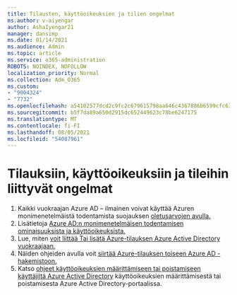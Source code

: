 ```yaml
---
title: Tilausten, käyttöoikeuksien ja tilien ongelmat
ms.author: v-aiyengar
author: AshaIyengar21
manager: dansimp
ms.date: 01/14/2021
ms.audience: Admin
ms.topic: article
ms.service: o365-administration
ROBOTS: NOINDEX, NOFOLLOW
localization_priority: Normal
ms.collection: Adm_O365
ms.custom:
- "9004324"
- "7732"
ms.openlocfilehash: a54102577dcd2c9fc2c679615798aa646c4367886b6599cfc630f4a7f8484a2f
ms.sourcegitcommit: b5f7da89a650d2915dc652449623c78be6247175
ms.translationtype: MT
ms.contentlocale: fi-FI
ms.lasthandoff: 08/05/2021
ms.locfileid: "54087961"
---
```

# <a name="issues-with-subscriptions-licenses-and-accounts"></a>Tilauksiin, käyttöoikeuksiin ja tileihin liittyvät ongelmat

1. Kaikki vuokraajan Azure AD – ilmainen voivat käyttää Azuren monimenetelmäistä todentamista suojauksen [oletusarvojen avulla.](https://docs.microsoft.com/azure/active-directory/fundamentals/concept-fundamentals-security-defaults)
1. Lisätietoja [Azure AD:n monimenetelmäisen todentamisen ominaisuuksista ja käyttöoikeuksista.](https://docs.microsoft.com/azure/active-directory/authentication/concept-mfa-licensing)
1. Lue, miten [voit liittää Tai lisätä Azure-tilauksen Azure Active Directory vuokraajaan.](https://docs.microsoft.com/azure/active-directory/fundamentals/active-directory-how-subscriptions-associated-directory)
1. Näiden ohjeiden avulla voit [siirtää Azure-tilauksen toiseen Azure AD -hakemistoon.](https://docs.microsoft.com/azure/role-based-access-control/transfer-subscription)
1. Katso [ohjeet käyttöoikeuksien määrittämiseen tai poistamiseen käyttäjiltä Azure Active Directory](https://docs.microsoft.com/azure/active-directory/fundamentals/license-users-groups) käyttöoikeuksien määrittämisestä tai poistamisesta Azure Active Directory-portaalissa.